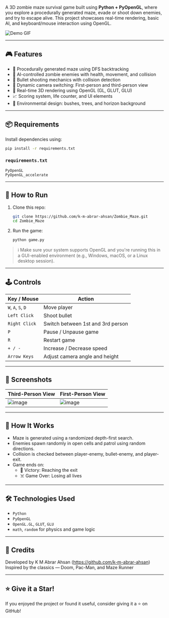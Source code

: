 A 3D zombie maze survival game built using **Python + PyOpenGL**, where you explore a procedurally generated maze, evade or shoot down enemies, and try to escape alive. This project showcases real-time rendering, basic AI, and keyboard/mouse interaction using OpenGL.

![Demo GIF](zombie_maze)


---

## 🎮 Features

- 🧠 Procedurally generated maze using DFS backtracking
- 👾 AI-controlled zombie enemies with health, movement, and collision
- 🔫 Bullet shooting mechanics with collision detection
- 🔁 Dynamic camera switching: First-person and third-person view
- 🧱 Real-time 3D rendering using OpenGL (GL, GLUT, GLU)
- 📈 Scoring system, life counter, and UI elements
- 🌲 Environmental design: bushes, trees, and horizon background

---

## 📦 Requirements

Install dependencies using:

```bash
pip install -r requirements.txt
```

### `requirements.txt`
```
PyOpenGL
PyOpenGL_accelerate
```

---

## 🚀 How to Run

1. Clone this repo:
   ```bash
   git clone https://github.com/k-m-abrar-ahsan/Zombie_Maze.git
   cd Zombie_Maze
   ```

2. Run the game:
   ```bash
   python game.py
   ```

> ℹ️ Make sure your system supports OpenGL and you're running this in a GUI-enabled environment (e.g., Windows, macOS, or a Linux desktop session).

---

## 🕹️ Controls

| Key / Mouse | Action |
|-------------|--------|
| `W`, `A`, `S`, `D` | Move player |
| `Left Click` | Shoot bullet |
| `Right Click` | Switch between 1st and 3rd person |
| `P` | Pause / Unpause game |
| `R` | Restart game |
| `+ / -` | Increase / Decrease speed |
| `Arrow Keys` | Adjust camera angle and height |

---

## 📸 Screenshots

| Third-Person View | First-Person View |
|------------------|-------------------|
| ![image](https://github.com/user-attachments/assets/11efdb9a-0cc6-4870-bd54-6bb7e910d2d7)|![image](https://github.com/user-attachments/assets/d964ea73-57da-446f-be76-d32c6c2a928b)|

---

## 🧠 How It Works

- Maze is generated using a randomized depth-first search.
- Enemies spawn randomly in open cells and patrol using random directions.
- Collision is checked between player-enemy, bullet-enemy, and player-exit.
- Game ends on:
  - 🎯 Victory: Reaching the exit
  - ☠️ Game Over: Losing all lives

---

## 🛠️ Technologies Used

- `Python`
- `PyOpenGL`
- `OpenGL.GL`, `GLUT`, `GLU`
- `math`, `random` for physics and game logic

---

## 📌 Credits

Developed by K M Abrar Ahsan (https://github.com/k-m-abrar-ahsan)  
Inspired by the classics — Doom, Pac-Man, and Maze Runner

---

## ⭐️ Give it a Star!

If you enjoyed the project or found it useful, consider giving it a ⭐ on GitHub!
